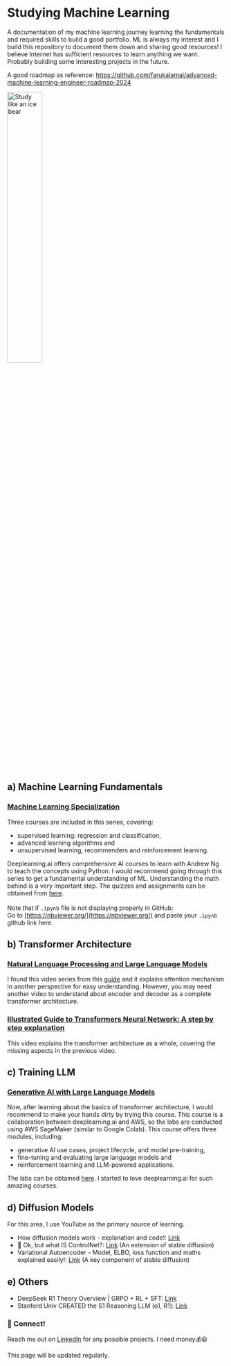 # Studying Machine Learning
A documentation of my machine learning journey learning the fundamentals and required skills to build a good portfolio. ML is always my interest and I build this repository to document them down and sharing good resources! I believe Internet has sufficient resources to learn anything we want. Probably building some interesting projects in the future.

A good roadmap as reference: https://github.com/farukalamai/advanced-machine-learning-engineer-roadmap-2024

<img src="https://github.com/user-attachments/assets/7cce053f-973d-4e36-83eb-15675699664c" alt="Study like an ice bear" style="width:40%; height:auto;">

## a) Machine Learning Fundamentals
### [Machine Learning Specialization](https://www.coursera.org/specializations/machine-learning-introduction)<br/>
Three courses are included in this series, covering:
- supervised learning: regression and classification,
- advanced learning algorithms and
- unsupervised learning, recommenders and reinforcement learning.

Deeplearning.ai offers comprehensive AI courses to learn with Andrew Ng to teach the concepts using Python. I would recommend going through this series to get a fundamental understanding of ML. Understanding the math behind is a very important step. The quizzes and assignments can be obtained from [here](https://github.com/greyhatguy007/Machine-Learning-Specialization-Coursera).</br></br>
Note that if `.ipynb` file is not displaying properly in GitHub:</br>
Go to [https://nbviewer.org/](https://nbviewer.org/) and paste your `.ipynb` github link here.

## b) Transformer Architecture
### [Natural Language Processing and Large Language Models](https://www.youtube.com/playlist?list=PLs8w1Cdi-zvYskDS2icIItfZgxclApVLv)<br/>
I found this video series from this [guide](https://github.com/louisfb01/start-machine-learning?tab=readme-ov-file) and it explains attention mechanism in another perspective for easy understanding. However, you may need another video to understand about encoder and decoder as a complete transformer architecture. 

### [Illustrated Guide to Transformers Neural Network: A step by step explanation](https://youtu.be/4Bdc55j80l8?si=lgsvisn2ZmD2rczz)<br/>
This video explains the transformer architecture as a whole, covering the missing aspects in the previous video.

## c) Training LLM
### [Generative AI with Large Language Models](https://www.coursera.org/learn/generative-ai-with-llms)<br/>
Now, after learning about the basics of transformer architecture, I would recommend to make your hands dirty by trying this course. This course is a collaboration between deeplearning.ai and AWS, so the labs are conducted using AWS SageMaker (similar to Google Colab).
This course offers three modules, including:
- generative AI use cases, project lifecycle, and model pre-training,
- fine-tuning and evaluating large language models and
- reinforcement learning and LLM-powered applications.

The labs can be obtained [here](https://github.com/Ryota-Kawamura/Generative-AI-with-LLMs/tree/main). I started to love deeplearning.ai for such amazing courses.

## d) Diffusion Models
For this area, I use YouTube as the primary source of learning.
- How diffusion models work - explanation and code!: [Link](https://youtu.be/I1sPXkm2NH4?si=qOmqWP95uc38kL9_)
- 🤔 Ok, but what IS ControlNet?: [Link](https://youtu.be/fhIGt7QGg4w?si=vQXO7eUa6rl4DVoy) (An extension of stable diffusion)
- Variational Autoencoder - Model, ELBO, loss function and maths explained easily!: [Link](https://youtu.be/iwEzwTTalbg?si=ie4hhVgJd0iWgGsr) (A key component of stable diffusion)

## e) Others
- DeepSeek R1 Theory Overview | GRPO + RL + SFT: [Link](https://youtu.be/QdEuh2UVbu0?si=TgYZqkqZRr2nEWLL)
- Stanford Univ CREATED the S1 Reasoning LLM (o1, R1): [Link](https://youtu.be/3tM3yc9UI84?si=CZ9LjOShcELdC4kk)

### 👋 Connect!
Reach me out on [LinkedIn](https://www.linkedin.com/in/yinloonkhor/) for any possible projects. I need money💰😆

This page will be updated regularly.
